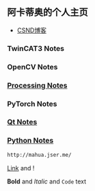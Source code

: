 ## 阿卡蒂奥的个人主页


*  [CSND博客](https://blog.csdn.net/akadiao)




### TwinCAT3 Notes

### OpenCV Notes

### [Processing Notes](https://github.com/akadiao/akadiao.github.com/blob/main/ProcessingNotes.md)

### PyTorch Notes


### [Qt Notes](https://github.com/akadiao/akadiao.github.com/blob/main/QtNotes.md)

### [Python Notes](https://github.com/akadiao/akadiao.github.com/blob/main/pythonFile.md)


```markdown
http://mahua.jser.me/
```
[Link](url) and !


**Bold** and _Italic_ and `Code` text



